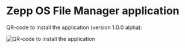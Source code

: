 # Zepp OS File Manager application

QR-code to install the application (version 1.0.0 alpha):

![QR-code to install the application](https://i.ibb.co/hKxQQYj/File-Manager-1-0-0-alpha.png)
